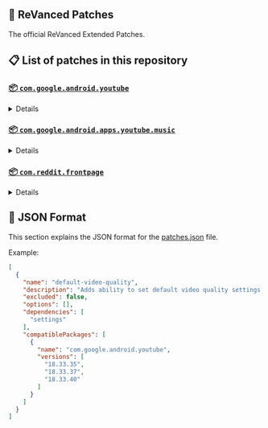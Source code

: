 ## 🧩 ReVanced Patches

The official ReVanced Extended Patches.

## 📋 List of patches in this repository

### [📦 `com.google.android.youtube`](https://play.google.com/store/apps/details?id=com.google.android.youtube)
<details>

| 💊 Patch | 📜 Description | 🏹 Target Version |
|:--------:|:--------------:|:-----------------:|
| `add-splash-animation` | Adds splash animation, which was removed in YT v18.19.36+. This patch cannot be used with 'custom-branding-icon' patch | 18.19.36 ~ 18.35.35 |
| `alternative-thumbnails` | Adds an option to replace video thumbnails with still image captures of the video. | 18.19.36 ~ 18.35.35 |
| `bypass-ambient-mode-restrictions` | Bypass ambient mode restrictions in battery saver mode. | 18.19.36 ~ 18.35.35 |
| `change-homepage` | Change home page to subscription feed. | 18.19.36 ~ 18.35.35 |
| `custom-branding-youtube-name` | Rename the YouTube app to the name specified in options.json. | 18.19.36 ~ 18.35.35 |
| `custom-branding-icon-mmt` | Changes the YouTube launcher icon to MMT. | 18.19.36 ~ 18.35.35 |
| `custom-branding-icon-revancify-blue` | Changes the YouTube launcher icon to Revancify Blue. | 18.19.36 ~ 18.35.35 |
| `custom-branding-icon-revancify-red` | Changes the YouTube launcher icon to Revancify Red. | 18.19.36 ~ 18.35.35 |
| `custom-double-tap-length` | Add 'double-tap to seek' value. | 18.19.36 ~ 18.35.35 |
| `custom-package-name` | Specifies the package name for YouTube and YT Music in the MicroG build. | all |
| `custom-playback-speed` | Adds more playback speed options. | 18.19.36 ~ 18.35.35 |
| `custom-seekbar-color` | Change seekbar color in video player and video thumbnails. | 18.19.36 ~ 18.35.35 |
| `default-playback-speed` | Adds ability to set default playback speed settings. | 18.19.36 ~ 18.35.35 |
| `default-video-quality` | Adds ability to set default video quality settings. | 18.19.36 ~ 18.35.35 |
| `disable-quic-protocol` | Disable CronetEngine's QUIC protocol. | 18.19.36 ~ 18.35.35 |
| `disable-shorts-on-startup` | Disables playing YouTube Shorts when launching YouTube. | 18.19.36 ~ 18.35.35 |
| `disable-auto-captions` | Disables forced auto captions. | 18.19.36 ~ 18.35.35 |
| `disable-haptic-feedback` | Disable haptic feedback when swiping. | 18.19.36 ~ 18.35.35 |
| `disable-hdr-video` | Disable HDR video. | 18.19.36 ~ 18.35.35 |
| `disable-landscape-mode` | Disable landscape mode when entering fullscreen. | 18.19.36 ~ 18.35.35 |
| `disable-pip-notification` | Disable pip notification when you first launch pip mode. | 18.19.36 ~ 18.35.35 |
| `enable-compact-controls-overlay` | Enables compact control overlay. | 18.19.36 ~ 18.35.35 |
| `enable-debug-logging` | Adds debugging options. | 18.19.36 ~ 18.35.35 |
| `enable-external-browser` | Open url outside the app in an external browser. | 18.19.36 ~ 18.35.35 |
| `enable-minimized-playback` | Enables minimized and background playback. | 18.19.36 ~ 18.35.35 |
| `enable-new-comment-popup-panels` | Enables a new type of comment popup panel in the shorts player. | 18.19.36 ~ 18.35.35 |
| `enable-new-splash-animation` | Enables a new type of splash animation. | 18.19.36 ~ 18.35.35 |
| `enable-new-thumbnail-preview` | Enables a new type of thumbnail preview. | 18.19.36 ~ 18.35.35 |
| `enable-old-quality-layout` | Enables the original quality flyout menu. | 18.19.36 ~ 18.35.35 |
| `enable-open-links-directly` | Skips over redirection URLs to external links. | 18.19.36 ~ 18.35.35 |
| `enable-seekbar-tapping` | Enables tap-to-seek on the seekbar of the video player. | 18.19.36 ~ 18.35.35 |
| `enable-tablet-mini-player` | Enables the tablet mini player layout. | 18.19.36 ~ 18.35.35 |
| `enable-tablet-navigation-bar` | Enables the tablet navigation bar. | 18.19.36 ~ 18.35.35 |
| `enable-time-stamps-speed` | Add the current playback speed in brackets next to the current time. | 18.19.36 ~ 18.35.35 |
| `enable-wide-search-bar` | Replaces the search icon with a wide search bar. This will hide the YouTube logo when active. | 18.19.36 ~ 18.35.35 |
| `force-opus-codec` | Forces the OPUS codec for audios. | 18.19.36 ~ 18.35.35 |
| `force-vp9-codec` | Forces the VP9 codec for videos. | 18.19.36 ~ 18.35.35 |
| `force-hide-player-button-background` | Force hides the background from the video player buttons. | 18.19.36 ~ 18.35.35 |
| `force-premium-heading` | Forces premium heading on the homepage. | 18.19.36 ~ 18.35.35 |
| `header-switch` | Add switch to change header. | 18.19.36 ~ 18.35.35 |
| `hide-account-menu` | Hide account menu elements. | 18.19.36 ~ 18.35.35 |
| `hide-auto-player-popup-panels` | Hide automatic popup panels (playlist or live chat) on video player. | 18.19.36 ~ 18.35.35 |
| `hide-autoplay-button` | Hides the autoplay button in the video player. | 18.19.36 ~ 18.35.35 |
| `hide-autoplay-preview` | Hides the autoplay preview container in the fullscreen. | 18.19.36 ~ 18.35.35 |
| `hide-button-container` | Adds the options to hide action buttons under a video. | 18.19.36 ~ 18.35.35 |
| `hide-captions-button` | Hides the captions button in the video player. | 18.19.36 ~ 18.35.35 |
| `hide-cast-button` | Hides the cast button in the video player. | 18.19.36 ~ 18.35.35 |
| `hide-category-bar` | Hides the category bar in video feeds. | 18.19.36 ~ 18.35.35 |
| `hide-channel-avatar-section` | Hides the channel avatar section of the subscription feed. | 18.19.36 ~ 18.35.35 |
| `hide-channel-watermark` | Hides creator's watermarks on videos. | 18.19.36 ~ 18.35.35 |
| `hide-collapse-button` | Hides the collapse button in the video player. | 18.19.36 ~ 18.35.35 |
| `hide-comment-component` | Hides components related to comments. | 18.19.36 ~ 18.35.35 |
| `hide-crowdfunding-box` | Hides the crowdfunding box between the player and video description. | 18.19.36 ~ 18.35.35 |
| `hide-description-components` | Hides description components. | 18.19.36 ~ 18.35.35 |
| `hide-double-tap-overlay-filter` | Hides the double tap dark filter layer. | 18.19.36 ~ 18.35.35 |
| `hide-end-screen-cards` | Hides the suggested video cards at the end of a video in fullscreen. | 18.19.36 ~ 18.35.35 |
| `hide-end-screen-overlay` | Hide end screen overlay on swipe controls. | 18.19.36 ~ 18.35.35 |
| `hide-feed-flyout-panel` | Hides feed flyout panel components. | 18.19.36 ~ 18.35.35 |
| `hide-filmstrip-overlay` | Hide filmstrip overlay on swipe controls. | 18.19.36 ~ 18.35.35 |
| `hide-floating-microphone` | Hides the floating microphone button which appears in search. | 18.19.36 ~ 18.35.35 |
| `hide-fullscreen-panels` | Hides video description and comments panel in fullscreen view. | 18.19.36 ~ 18.35.35 |
| `hide-general-ads` | Hides general ads. | 18.19.36 ~ 18.35.35 |
| `hide-handle` | Hides the handle in the account switcher. | 18.19.36 ~ 18.35.35 |
| `hide-info-cards` | Hides info-cards in videos. | 18.19.36 ~ 18.35.35 |
| `hide-latest-videos-button` | Hides latest videos button in home feed. | 18.19.36 ~ 18.35.35 |
| `hide-layout-components` | Hides general layout components. | 18.19.36 ~ 18.35.35 |
| `hide-load-more-button` | Hides the button under videos that loads similar videos. | 18.19.36 ~ 18.35.35 |
| `hide-mix-playlists` | Hides mix playlists from home feed and video player. | 18.19.36 ~ 18.35.35 |
| `hide-music-button` | Hides the YouTube Music button in the video player. | 18.19.36 ~ 18.35.35 |
| `hide-navigation-buttons` | Adds options to hide or change navigation buttons. | 18.19.36 ~ 18.35.35 |
| `hide-navigation-label` | Hide navigation bar labels. | 18.19.36 ~ 18.35.35 |
| `hide-player-button-background` | Hide player button background. | 18.19.36 ~ 18.35.35 |
| `hide-player-flyout-panel` | Hides player flyout panel components. | 18.19.36 ~ 18.35.35 |
| `hide-player-overlay-filter` | Hides the dark filter layer from the player's background. | 18.19.36 ~ 18.35.35 |
| `hide-previous-next-button` | Hides the previous and next button in the player controller. | 18.19.36 ~ 18.35.35 |
| `hide-quick-actions` | Adds the options to hide quick actions components in the fullscreen. | 18.19.36 ~ 18.35.35 |
| `hide-seek-message` | Hides message container when you touch taskbar. | 18.19.36 ~ 18.35.35 |
| `hide-seekbar` | Hides the seekbar in video player and video thumbnails. | 18.19.36 ~ 18.35.35 |
| `hide-shorts-components` | Hides other Shorts components. | 18.19.36 ~ 18.35.35 |
| `hide-snack-bar` | Hides the snack bar action popup. | 18.19.36 ~ 18.35.35 |
| `hide-speed-overlay` | Hide speed overlay in player. | 18.19.36 ~ 18.35.35 |
| `hide-suggested-actions` | Hide the suggested actions bar inside the player. | 18.19.36 ~ 18.35.35 |
| `hide-suggested-video-overlay` | Hide the suggested video overlay to play next. | 18.19.36 ~ 18.35.35 |
| `hide-suggestions-shelf` | Hides the suggestions shelf. | 18.19.36 ~ 18.35.35 |
| `hide-time-stamp` | Hides timestamp in video player. | 18.19.36 ~ 18.35.35 |
| `hide-tooltip-content` | Hides the tooltip box that appears on first install. | 18.19.36 ~ 18.35.35 |
| `hide-trending-searches` | Hide trending searches in the search bar. | 18.19.36 ~ 18.35.35 |
| `hide-video-ads` | Hides ads in the video player. | 18.19.36 ~ 18.35.35 |
| `language-switch` | Add language switch toggle. | 18.19.36 ~ 18.35.35 |
| `layout-switch` | Tricks the dpi to use some tablet/phone layouts. | 18.19.36 ~ 18.35.35 |
| `materialyou` | Enables MaterialYou theme for Android 12+ | 18.19.36 ~ 18.35.35 |
| `microg-support` | Allows ReVanced to run without root and under a different package name with MicroG. | 18.19.36 ~ 18.35.35 |
| `optimize-resource` | Removes duplicate resources from YouTube. | 18.19.36 ~ 18.35.35 |
| `overlay-buttons` | Add overlay buttons to the player. | 18.19.36 ~ 18.35.35 |
| `return-youtube-dislike` | Shows the dislike count of videos using the Return YouTube Dislike API. | 18.19.36 ~ 18.35.35 |
| `settings` | Applies mandatory patches to implement ReVanced settings into the application. | 18.19.36 ~ 18.35.35 |
| `sponsorblock` | Integrates SponsorBlock which allows skipping video segments such as sponsored content. | 18.19.36 ~ 18.35.35 |
| `spoof-app-version` | Tricks YouTube into thinking, you are running an older version of the app. One of the side effects also includes restoring the old UI. | 18.19.36 ~ 18.35.35 |
| `spoof-player-parameters` | Spoofs player parameters to prevent playback issues. | 18.19.36 ~ 18.35.35 |
| `swipe-controls` | Adds volume and brightness swipe controls. | 18.19.36 ~ 18.35.35 |
| `theme` | Change the app's theme to the values specified in options.json. | 18.19.36 ~ 18.35.35 |
| `translations` | Add Crowdin translations for YouTube. | 18.19.36 ~ 18.35.35 |
</details>

### [📦 `com.google.android.apps.youtube.music`](https://play.google.com/store/apps/details?id=com.google.android.apps.youtube.music)
<details>

| 💊 Patch | 📜 Description | 🏹 Target Version |
|:--------:|:--------------:|:-----------------:|
| `amoled` | Applies pure black theme on some components. | 6.15.52 ~ 6.17.52 |
| `background-play` | Enables playing music in the background. | 6.15.52 ~ 6.17.52 |
| `bitrate-default-value` | Set the audio quality to "Always High" when you first install the app. | 6.15.52 ~ 6.17.52 |
| `certificate-spoof` | Spoofs the YouTube Music certificate for Android Auto. | 6.15.52 ~ 6.17.52 |
| `custom-branding-music-name` | Rename the YouTube Music app to the name specified in options.json. | 6.15.52 ~ 6.17.52 |
| `custom-branding-icon-mmt` | Changes the YouTube Music launcher icon to MMT. | 6.15.52 ~ 6.17.52 |
| `custom-branding-icon-revancify-blue` | Changes the YouTube Music launcher icon to Revancify Blue. | 6.15.52 ~ 6.17.52 |
| `custom-branding-icon-revancify-red` | Changes the YouTube Music launcher icon to Revancify Red. | 6.15.52 ~ 6.17.52 |
| `custom-package-name` | Specifies the package name for YouTube and YT Music in the MicroG build. | all |
| `disable-auto-captions` | Disables forced auto captions. | 6.15.52 ~ 6.17.52 |
| `enable-black-navigation-bar` | Sets the navigation bar color to black. | 6.15.52 ~ 6.17.52 |
| `enable-color-match-player` | Matches the color of the mini player and the fullscreen player. | 6.15.52 ~ 6.17.52 |
| `enable-compact-dialog` | Enable compact dialog on phone. | 6.15.52 ~ 6.17.52 |
| `enable-custom-filter` | Enables custom filter to hide layout components. | 6.15.52 ~ 6.17.52 |
| `enable-debug-logging` | Adds debugging options. | 6.15.52 ~ 6.17.52 |
| `enable-force-minimized-player` | Permanently keep player minimized even if another track is played. | 6.15.52 ~ 6.17.52 |
| `enable-force-shuffle` | Enable force shuffle even if another track is played. | 6.15.52 ~ 6.17.52 |
| `enable-landscape-mode` | Enables entry into landscape mode by screen rotation on the phone. | 6.15.52 ~ 6.17.52 |
| `enable-minimized-playback` | Enables minimized playback on Kids music. | 6.15.52 ~ 6.17.52 |
| `enable-new-layout` | Enable new player layouts. (YT Music v5.47.51+) | 6.15.52 ~ 6.17.52 |
| `enable-old-style-library-shelf` | Return the library shelf to old style. | 6.15.52 ~ 6.17.52 |
| `enable-old-style-miniplayer` | Return the miniplayers to old style. | 6.15.52 ~ 6.17.52 |
| `enable-opus-codec` | Enable opus codec when playing audio. | 6.15.52 ~ 6.17.52 |
| `enable-playback-speed` | Add playback speed button to the flyout panel. | 6.15.52 ~ 6.17.52 |
| `enable-sleep-timer` | Add sleep timer to flyout menu. | 6.15.52 ~ 6.17.52 |
| `enable-zen-mode` | Adds a grey tint to the video player to reduce eye strain. | 6.15.52 ~ 6.17.52 |
| `exclusive-audio-playback` | Enables the option to play music without video. | 6.15.52 ~ 6.17.52 |
| `hide-button-container-labels` | Hide labels in button container. | 6.15.52 ~ 6.17.52 |
| `hide-button-shelf` | Hides the button shelf from homepage and explorer. | 6.15.52 ~ 6.17.52 |
| `hide-carousel-shelf` | Hides the carousel shelf from homepage and explorer. | 6.15.52 ~ 6.17.52 |
| `hide-cast-button` | Hides the cast button in the video player and header. | 6.15.52 ~ 6.17.52 |
| `hide-category-bar` | Hides the music category bar at the top of the homepage. | 6.15.52 ~ 6.17.52 |
| `hide-channel-guidelines` | Hides channel guidelines at the top of comments. | 6.15.52 ~ 6.17.52 |
| `hide-emoji-picker` | Hides emoji picker at the comments box. | 6.15.52 ~ 6.17.52 |
| `hide-flyout-panel` | Hides flyout panel components. | 6.15.52 ~ 6.17.52 |
| `hide-get-premium` | Hides "Get Premium" label from the account menu or settings. | 6.15.52 ~ 6.17.52 |
| `hide-music-ads` | Hides ads before playing a music. | 6.15.52 ~ 6.17.52 |
| `hide-navigation-label` | Hide navigation bar labels. | 6.15.52 ~ 6.17.52 |
| `hide-new-playlist-button` | Hide the "New playlist" button in the library. | 6.15.52 ~ 6.17.52 |
| `hide-playlist-card` | Hides the playlist card from homepage. | 6.15.52 ~ 6.17.52 |
| `hide-radio-button` | Hides start radio button. | 6.15.52 ~ 6.17.52 |
| `hide-sample-buttons` | Adds options to hide sample buttons. | 6.15.52 ~ 6.17.52 |
| `hide-taste-builder` | Hides the "Tell us which artists you like" card from homepage. | 6.15.52 ~ 6.17.52 |
| `hide-tooltip-content` | Hides the tooltip box that appears on first install. | 6.15.52 ~ 6.17.52 |
| `hide-upgrade-button` | Hides upgrade button from navigation bar and hide upgrade banner from homepage. | 6.15.52 ~ 6.17.52 |
| `hook-download-button` | Replaces the offline download button in the button container with an external download button. | 6.15.52 ~ 6.17.52 |
| `microg-support` | Allows ReVanced Music to run without root and under a different package name with MicroG. | 6.15.52 ~ 6.17.52 |
| `optimize-resource` | Remove unnecessary resources. | 6.15.52 ~ 6.17.52 |
| `remember-playback-speed` | Save the playback speed value whenever you change the playback speed. | 6.15.52 ~ 6.17.52 |
| `remember-video-quality` | Save the video quality value whenever you change the video quality. | 6.15.52 ~ 6.17.52 |
| `return-youtube-dislike` | Shows the dislike count of videos using the Return YouTube Dislike API. | 6.15.52 ~ 6.17.52 |
| `settings` | Adds settings for ReVanced to YouTube Music. | 6.15.52 ~ 6.17.52 |
| `spoof-app-version` | Spoof the YouTube Music client version. | 6.15.52 ~ 6.17.52 |
| `translations` | Add Crowdin translations for YouTube Music. | 6.15.52 ~ 6.17.52 |
</details>

### [📦 `com.reddit.frontpage`](https://play.google.com/store/apps/details?id=com.reddit.frontpage)
<details>

| 💊 Patch | 📜 Description | 🏹 Target Version |
|:--------:|:--------------:|:-----------------:|
| `disable-screenshot-popup` | Disables the popup that shows up when taking a screenshot. | all |
| `hide-ads` | Hides ads from the Reddit. | all |
| `hide-navigation-buttons` | Hide buttons at navigation bar. | all |
| `hide-place-button` | Hide r/place button in toolbar. | all |
| `open-links-directly` | Skips over redirection URLs to external links. | all |
| `open-links-externally` | Open links outside of the app directly in your browser. | all |
| `premium-icon` | Unlocks premium icons. | all |
| `reddit-settings` | Adds ReVanced settings to Reddit. | all |
| `sanitize-sharing-links` | Removes (tracking) query parameters from the URLs when sharing links. | all |
</details>



## 📝 JSON Format

This section explains the JSON format for the [patches.json](patches.json) file.

Example:

```json
[
  {
    "name": "default-video-quality",
    "description": "Adds ability to set default video quality settings.",
    "excluded": false,
    "options": [],
    "dependencies": [
      "settings"
    ],
    "compatiblePackages": [
      {
        "name": "com.google.android.youtube",
        "versions": [
          "18.33.35",
          "18.33.37",
          "18.33.40"
        ]
      }
    ]
  }
]
```
